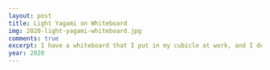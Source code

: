 ```yaml
---
layout: post
title: Light Yagami on Whiteboard
img: 2020-light-yagami-whiteboard.jpg
comments: true
excerpt: I have a whiteboard that I put in my cubicle at work, and I decided to draw Light Yagami from the anime Death Note on it because I was bored. Also, all hail Ratzo!
year: 2020
---
```

